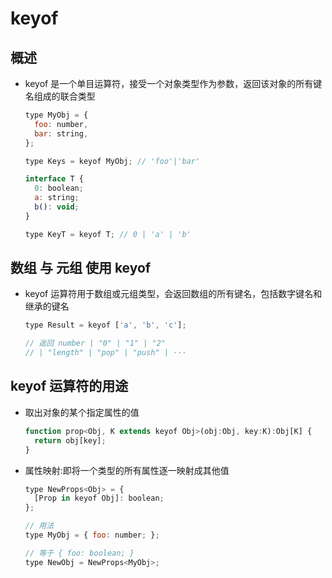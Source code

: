 # keyof

## 概述

+ keyof 是一个单目运算符，接受一个对象类型作为参数，返回该对象的所有键名组成的联合类型

  ```js
  type MyObj = {
    foo: number,
    bar: string,
  };

  type Keys = keyof MyObj; // 'foo'|'bar'
  ```

  ```js
  interface T {
    0: boolean;
    a: string;
    b(): void;
  }

  type KeyT = keyof T; // 0 | 'a' | 'b'
  ```

## 数组 与 元组 使用 keyof

+ keyof 运算符用于数组或元组类型，会返回数组的所有键名，包括数字键名和继承的键名

  ```js
  type Result = keyof ['a', 'b', 'c'];

  // 返回 number | "0" | "1" | "2"
  // | "length" | "pop" | "push" | ···
  ```

## keyof 运算符的用途

+ 取出对象的某个指定属性的值

  ```js
  function prop<Obj, K extends keyof Obj>(obj:Obj, key:K):Obj[K] {
    return obj[key];
  }
  ```

+ 属性映射:即将一个类型的所有属性逐一映射成其他值

  ```js
  type NewProps<Obj> = {
    [Prop in keyof Obj]: boolean;
  };

  // 用法
  type MyObj = { foo: number; };

  // 等于 { foo: boolean; }
  type NewObj = NewProps<MyObj>;
  ```
